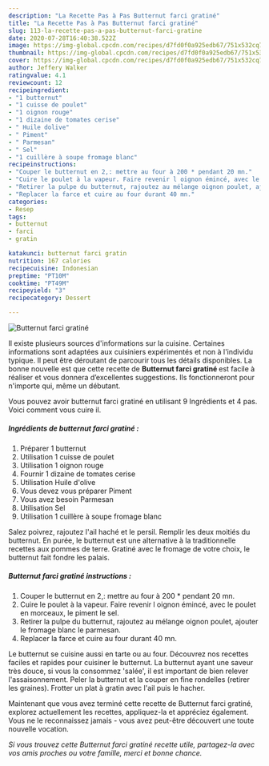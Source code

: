 ```yaml
---
description: "La Recette Pas à Pas Butternut farci gratiné"
title: "La Recette Pas à Pas Butternut farci gratiné"
slug: 113-la-recette-pas-a-pas-butternut-farci-gratine
date: 2020-07-28T16:40:38.522Z
image: https://img-global.cpcdn.com/recipes/d7fd0f0a925edb67/751x532cq70/butternut-farci-gratine-photo-principale-de-la-recette.jpg
thumbnail: https://img-global.cpcdn.com/recipes/d7fd0f0a925edb67/751x532cq70/butternut-farci-gratine-photo-principale-de-la-recette.jpg
cover: https://img-global.cpcdn.com/recipes/d7fd0f0a925edb67/751x532cq70/butternut-farci-gratine-photo-principale-de-la-recette.jpg
author: Jeffery Walker
ratingvalue: 4.1
reviewcount: 12
recipeingredient:
- "1 butternut"
- "1 cuisse de poulet"
- "1 oignon rouge"
- "1 dizaine de tomates cerise"
- " Huile dolive"
- " Piment"
- " Parmesan"
- " Sel"
- "1 cuillère à soupe fromage blanc"
recipeinstructions:
- "Couper le butternut en 2,: mettre au four à 200 * pendant 20 mn."
- "Cuire le poulet à la vapeur. Faire revenir l oignon émincé, avec le poulet en morceaux, le piment le sel."
- "Retirer la pulpe du butternut, rajoutez au mélange oignon poulet, ajouter le fromage blanc le parmesan."
- "Replacer la farce et cuire au four durant 40 mn."
categories:
- Resep
tags:
- butternut
- farci
- gratin

katakunci: butternut farci gratin 
nutrition: 167 calories
recipecuisine: Indonesian
preptime: "PT10M"
cooktime: "PT49M"
recipeyield: "3"
recipecategory: Dessert

---
```



![Butternut farci gratiné](https://img-global.cpcdn.com/recipes/d7fd0f0a925edb67/751x532cq70/butternut-farci-gratine-photo-principale-de-la-recette.jpg)

Il existe plusieurs sources d'informations sur la cuisine. Certaines informations sont adaptées aux cuisiniers expérimentés et non à l'individu typique. Il peut être déroutant de parcourir tous les détails disponibles. La bonne nouvelle est que cette recette de <strong> Butternut farci gratiné </strong> est facile à réaliser et vous donnera d’excellentes suggestions. Ils fonctionneront pour n'importe qui, même un débutant.

<!--inarticleads1-->

Vous pouvez avoir butternut farci gratiné en utilisant 9 Ingrédients et 4 pas. Voici comment vous cuire il.

##### Ingrédients de butternut farci gratiné :

1. Préparer 1 butternut
1. Utilisation 1 cuisse de poulet
1. Utilisation 1 oignon rouge
1. Fournir 1 dizaine de tomates cerise
1. Utilisation  Huile d&#39;olive
1. Vous devez vous préparer  Piment
1. Vous avez besoin  Parmesan
1. Utilisation  Sel
1. Utilisation 1 cuillère à soupe fromage blanc


Salez poivrez, rajoutez l&#39;ail haché et le persil. Remplir les deux moitiés du butternut. En purée, le butternut est une alternative à la traditionnelle recettes aux pommes de terre. Gratiné avec le fromage de votre choix, le butternut fait fondre les palais. 

<!--inarticleads2-->

##### Butternut farci gratiné instructions :

1. Couper le butternut en 2,: mettre au four à 200 * pendant 20 mn.
1. Cuire le poulet à la vapeur. Faire revenir l oignon émincé, avec le poulet en morceaux, le piment le sel.
1. Retirer la pulpe du butternut, rajoutez au mélange oignon poulet, ajouter le fromage blanc le parmesan.
1. Replacer la farce et cuire au four durant 40 mn.


Le butternut se cuisine aussi en tarte ou au four. Découvrez nos recettes faciles et rapides pour cuisiner le butternut. La butternut ayant une saveur très douce, si vous la consommez &#39;salée&#39;, il est important de bien relever l&#39;assaisonnement. Peler la butternut et la couper en fine rondelles (retirer les graines). Frotter un plat à gratin avec l&#39;ail puis le hacher. 

<!--inarticleads1-->

<p>
Maintenant que vous avez terminé cette recette de Butternut farci gratiné, explorez actuellement les recettes, appliquez-la et appréciez également. Vous ne le reconnaissez jamais - vous avez peut-être découvert une toute nouvelle vocation.
</p>

<p>
<i>Si vous trouvez cette Butternut farci gratiné recette utile, partagez-la avec vos amis proches ou votre famille, merci et bonne chance.</i>
</p>
